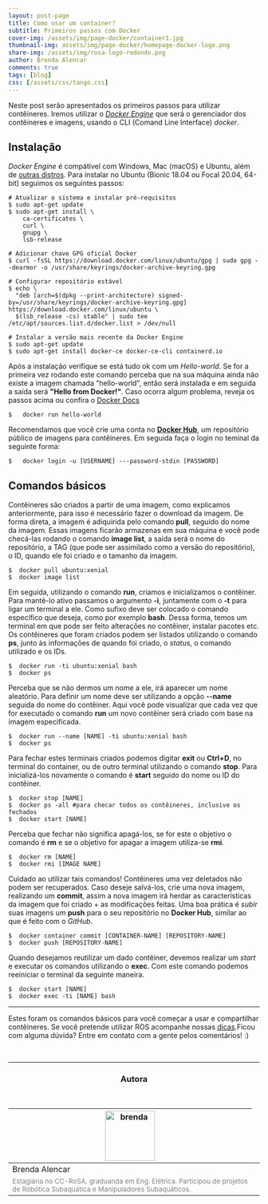 ```yaml
---
layout: post-page
title: Como usar um container?
subtitle: Primeiros passos com Docker
cover-img: /assets/img/page-docker/container1.jpg
thumbnail-img: assets/img/page-docker/homepage-docker-logo.png
share-img: /assets/img/rosa-logo-redondo.png
author: Brenda Alencar
comments: true
tags: [blog]
css: [/assets/css/tango.css]
---
```


Neste post serão apresentados os primeiros passos para utilizar contêineres. Iremos utilizar o [*Docker Engine*](https://docs.docker.com/engine/) que será o gerenciador dos contêineres e imagens, usando o CLI (Comand Line Interface) *docker*.

## Instalação

*Docker Engine* é compátivel com Windows, Mac (macOS) e Ubuntu, além de [outras distros](https://docs.docker.com/engine/install/#supported-platforms). Para instalar no Ubuntu (Bionic 18.04 ou Focal 20.04, 64-bit) seguimos os seguintes passos:

```shell
# Atualizar o sistema e instalar pré-requisitos
$ sudo apt-get update
$ sudo apt-get install \
    ca-certificates \
    curl \
    gnupg \
    lsb-release

# Adicionar chave GPG oficial Docker
$ curl -fsSL https://download.docker.com/linux/ubuntu/gpg | sudo gpg --dearmor -o /usr/share/keyrings/docker-archive-keyring.gpg

# Configurar repositório estável
$ echo \
  "deb [arch=$(dpkg --print-architecture) signed-by=/usr/share/keyrings/docker-archive-keyring.gpg] https://download.docker.com/linux/ubuntu \
  $(lsb_release -cs) stable" | sudo tee /etc/apt/sources.list.d/docker.list > /dev/null

# Instalar a versão mais recente da Docker Engine
$ sudo apt-get update
$ sudo apt-get install docker-ce docker-ce-cli containerd.io

```

Após a instalação verifique se está tudo ok com um *Hello-world*. Se for a primeira vez rodando este comando perceba que na sua máquina ainda não existe a imagem chamada "hello-world", então será instalada e em seguida a saída será **"Hello from Docker!"**. Caso ocorra algum problema, reveja os passos acima ou confira o [Docker Docs](https://docs.docker.com/engine/install/ubuntu/)

```shell
$   docker run hello-world
```

Recomendamos que você crie uma conta no [**Docker Hub**](https://hub.docker.com/), um repositório público de imagens para contêineres. Em seguida faça  o login no teminal da seguinte forma:

```shell
$   docker login -u [USERNAME] ---password-stdin [PASSWORD]
```
## Comandos básicos

Contêineres são criados a partir de uma imagem, como explicamos anteriormente, para isso é necessário fazer o download da imagem. De forma direta, a imagem é adiquirida pelo comando **pull**, seguido do nome da imagem. Essas imagens ficarão armazenas em sua máquina e você pode checá-las rodando o comando **image list**, a saída será o nome do repositório, a TAG (que pode ser assimilado como a versão do repositório), o ID, quando ele foi criado e o tamanho da imagem.

```shell
$  docker pull ubuntu:xenial
$  docker image list
```
Em seguida, utilizando o comando **run**, criamos e inicializamos o contêiner. Para mantê-lo ativo passamos o argumento **-i**, juntamente com o **-t** para ligar um terminal a ele. Como sufixo deve ser colocado o comando específico que deseja, como por exemplo **bash**. Dessa forma, temos um terminal em que pode ser feito alterações no contêiner, instalar pacotes etc. Os contêineres que foram criados podem ser listados utilizando o comando **ps**, junto às informações de quando foi criado, o *status*, o comando utilizado e os IDs.

```shell
$  docker run -ti ubuntu:xenial bash
$  docker ps
```

Perceba que se não dermos um nome a ele, irá aparecer um nome aleatório. Para definir um nome deve ser utilizando a opção **--name**  seguida do nome do contêiner. Aqui você pode visualizar que cada vez que for executado o comando **run** um novo contêiner será criado com base na imagem especificada.

```shell
$  docker run --name [NAME] -ti ubuntu:xenial bash
$  docker ps
```

Para fechar estes terminais criados podemos digitar **exit** ou **Ctrl+D**, no terminal do container, ou de outro terminal utilizando o comando **stop**. Para inicializá-los novamente o comando é **start** seguido do nome ou ID do contêiner.

```shell
$  docker stop [NAME]
$  docker ps -all #para checar todos os contêineres, inclusive os fechados
$  docker start [NAME]
```

Perceba que fechar não significa apagá-los, se for este o objetivo o comando é **rm** e se o objetivo for apagar a imagem utiliza-se **rmi**.

```shell
$  docker rm [NAME]  
$  docker rmi [IMAGE NAME]
```

Cuidado ao utilizar tais comandos! Contêineres uma vez deletados não podem ser recuperados. Caso deseje salvá-los, crie uma nova imagem, realizando um **commit**, assim a nova imagem irá herdar as características da imagem que foi criado + as modificações feitas. Uma boa prática é *subir*  suas imagens um **push** para o seu repositório no **Docker Hub**, similar ao que é feito com o *GitHub*.

```shell
$  docker container commit [CONTAINER-NAME] [REPOSITORY-NAME]
$  docker push [REPOSITORY-NAME]
```

Quando desejamos reutilizar um dado contêiner, devemos realizar um *start* e executar os comandos utilizando o **exec**. Com este comando podemos reeiniciar o terminal da seguinte maneira.

```shell
$  docker start [NAME]  
$  docker exec -ti [NAME] bash
```


----------------------------------------------------------------
Estes foram os comandos básicos para você começar a usar e compartilhar contêineres. Se você pretende utilizar ROS acompanhe nossas [dicas](https://braziliansinrobotics.com/2021-12-13-docker-ROS/).Ficou com alguma dúvida? Entre em contato com a gente pelos comentários! :)


<br>

<hr>

<!-- autor -->
<center><h3 class="post-title">Autora</h3><br/></center>
<div class="row">
  <div class="col-xl-auto offset-xl-0 col-lg-4 offset-lg-0 center">
    <table class="table-borderless highlight" style="background: #00000000">
      <thead>
        <tr>
          <th><img src="{{ 'assets/img/people/brendaalencar-1.png' | relative_url }}" width="100" alt="brenda" class="img-fluid rounded-circle" /></th>
        </tr>
      </thead>
      <tbody>
        <tr class="font-weight-bolder" style="text-align: center margin-top: 0">
          <td>Brenda Alencar</td>
        </tr>
        <tr style="text-align: center" >
          <td style="color: #808080; vertical-align: top; text-align: justify"><small>Estagiária no CC-RoSA, graduanda em Eng. Elétrica. Participou de projetos de Robótica Subaquática e Manipuladores Subaquáticos.</small></td>
          <td></td>
        </tr>
      </tbody>
    </table>
  </div>
</div>
<br>


